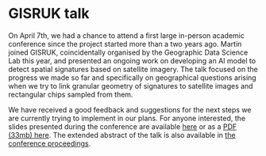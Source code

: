 ```{post} April 11, 2022
```

# GISRUK talk

On April 7th, we had a chance to attend a first large in-person academic conference since the project started more than a two years ago. Martin joined GISRUK, coincidentally organised by the Geographic Data Science Lab this year, and presented an ongoing work on developing an AI model to detect spatial signatures based on satellite imagery. The talk focused on the progress we made so far and specifically on geographical questions arising when we try to link granular geometry of signatures to satellite images and rectangular chips sampled from them.

We have received a good feedback and suggestions for the next steps we are currently trying to implement in our plans. For anyone interested, the slides presented during the conference are available [here](https://urbangrammarai.xyz/talks/202204_gisruk/index.html) or as a [PDF (33mb) here](https://urbangrammarai.xyz/talks/202204_gisruk/index.pdf). The extended abstract of the talk is also available in [the conference proceedings](https://doi.org/10.5281/zenodo.6411620).
